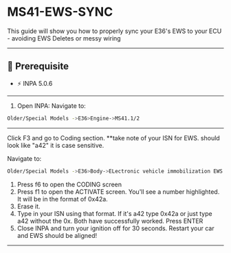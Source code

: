 # MS41-EWS-SYNC
This guide will show you how to properly sync your E36's EWS to your ECU - avoiding EWS Deletes or messy wiring

---

## 🧰 Prerequisite
- ⚡ INPA 5.0.6
---
1. Open INPA:
Navigate to:
```bash
Older/Special Models ->E36>Engine->MS41.1/2
```
---
Click F3 and go to Coding section.
**take note of your ISN for EWS. should look like "a42" it is case sensitive.

Navigate to:
```bash
Older/Special Models ->E36>Body->ELectronic vehicle immobilization EWS
```
1. Press f6 to open the CODING screen
2. Press f1 to open the ACTIVATE screen. You'll see a number highlighted. It will be in the format of 0x42a.
3. Erase it.
4. Type in your ISN using that format. If it's a42 type 0x42a or just type a42 without the 0x. Both have successfully worked. Press ENTER
5. Close INPA and turn your ignition off for 30 seconds. Restart your car and EWS should be aligned!
---

